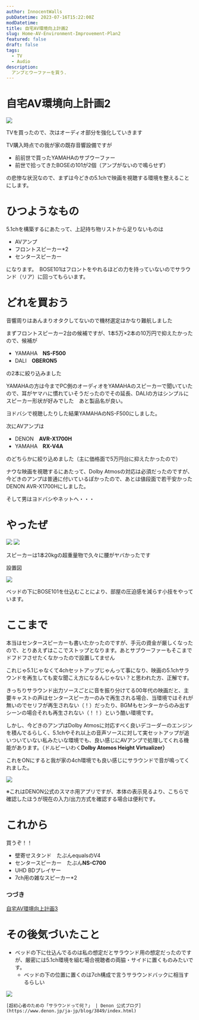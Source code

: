 ```yaml
---
author: InnocentWalls
pubDatetime: 2023-07-16T15:22:00Z
modDatetime: 
title: 自宅AV環境向上計画2
slug: Home-AV-Environment-Improvement-Plan2
featured: false
draft: false
tags:
  - TV
  - Audio
description:
  アンプとウーファーを買う.
---
```


# 自宅AV環境向上計画2

<img src="https://image.weight100kg.dev/AV2/Untitled.png">

TVを買ったので、次はオーディオ部分を強化していきます

TV購入時点での我が家の既存音響設備ですが

- 前前世で買ったYAMAHAのサブウーファー
- 前世で拾ってきたBOSEの101が2個（アンプがないので鳴らせず）

の悲惨な状況なので、まずは今どきの5.1chで映画を視聴する環境を整えることにします。

# ひつようなもの

5.1chを構築するにあたって、上記持ち物リストから足りないものは

- AVアンプ
- フロントスピーカー*2
- センタースピーカー

になります。　BOSE101はフロントをやれるほどの力を持っていないのでサラウンド（リア）に回ってもらいます。

# どれを買おう

音響周りはあんまりオタクしてないので機材選定はかなり難航しました

まずフロントスピーカー2台の候補ですが、1本5万×2本の10万円で抑えたかったので、候補が

- YAMAHA　**NS-F500**
- DALI　**OBERON5**

の2本に絞り込みました　

YAMAHAの方は今までPC側のオーディオをYAMAHAのスピーカーで聞いていたので、耳がヤマハに慣れていそうだったのでその延長、DALIの方はシンプルにスピーカー形状が好みでした　あと製品名が良い。

ヨドバシで視聴したりした結果YAMAHAのNS-F500にしました。

次にAVアンプは

- DENON　**AVR-X1700H**
- YAMAHA　**RX-V4A**

のどちらかに絞り込めました（主に価格面で5万円台に抑えたかったので）

ナウな映画を視聴するにあたって、Dolby Atmosの対応は必須だったのですが、今どきのアンプは普通に付いているぽかったので、あとは値段面で若干安かった DENON AVR-X1700Hにしました。

そして男はヨドバシやネットへ・・・

# **やったぜ**

<img src="https://image.weight100kg.dev/AV2/Untitled.png">
<img src="https://image.weight100kg.dev/AV2/Untitled 1.png">


スピーカーは1本20kgの超重量物で久々に腰がヤバかったです　

設置図

<img src="https://image.weight100kg.dev/AV2/hreys.drawio.png">

ベッドの下にBOSE101を仕込むことにより、部屋の圧迫感を減らす小技をやっています。

# ここまで

本当はセンタースピーカーも書いたかったのですが、手元の資金が厳しくなったので、とりあえずはここでストップとなります。あとサブウーファーもそこまでドフドフさせたくなかったので設置してません

これじゃ5.1じゃなくて4chセットアップじゃんって事になり、映画の5.1chサラウンドを再生しても変な聞こえ方になるんじゃない？と思われた方、正解です。

きっちりサラウンド出力ソースごとに音を振り分けてる00年代の映画だと、主要キャストの声はセンタースピーカーのみで再生される場合、当環境ではそれが無いのでセリフが再生されない（！）だったり、BGMもセンターからのみ出すシーンの場合それも再生されない（！！）という酷い環境です。

しかし、今どきのアンプはDolby Atmosに対応すべく良いデコーダーのエンジンを積んでるらしく、5.1chやそれ以上の音声ソースに対して実セットアップが追いついていない私みたいな環境でも、良い感じにAVアンプで処理してくれる機能があります。（ドルビーいわく**Dolby Atomos Height Virtualizer）**

これをONにすると我が家の4ch環境でも良い感じにサラウンドで音が鳴ってくれました。

<img src="https://image.weight100kg.dev/AV2/Untitled 2.png">

※これはDENON公式のスマホ用アプリですが、本体の表示見るより、こちらで確認したほうが現在の入力/出力方式を確認する場合は便利です。

# これから

買うぞ！！

- 壁寄せスタンド　たぶんequalsのV4
- センタースピーカー　たぶん**NS-C700**
- UHD BDプレイヤー
- 7ch用の雑なスピーカー*2

### つづき

[自宅AV環境向上計画3](https://blog.weight100kg.dev/posts/Home-AV-Environment-Improvement-Plan3/)

# その後気づいたこと

- ベッドの下に仕込んでるのは私の想定だとサラウンド用の想定だったのですが、厳密には5.1ch環境を組む場合視聴者の両脇・サイドに置くものみたいです。
    - ベッドの下の位置に置くのは7ch構成で言うサラウンドバックに相当するらしい
    
<img src="https://image.weight100kg.dev/AV2/Untitled 3.png">

    [超初心者のための「サラウンドって何？」 | Denon 公式ブログ](https://www.denon.jp/ja-jp/blog/3849/index.html)